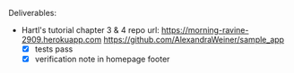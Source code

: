 Deliverables:
- Hartl's tutorial chapter 3 & 4 repo url: https://morning-ravine-2909.herokuapp.com           https://github.com/AlexandraWeiner/sample_app
  - [x] tests pass
  - [x] verification note in homepage footer
